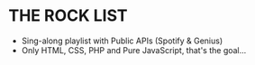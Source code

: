 # THE ROCK LIST

- Sing-along playlist with Public APIs (Spotify & Genius)
- Only HTML, CSS, PHP and Pure JavaScript, that's the goal...
